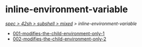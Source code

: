 # inline-environment-variable

*[spec > 42sh > subshell > mixed](..) > inline-environment-variable*

* [001-modifies-the-child-environment-only-1](./001-modifies-the-child-environment-only-1)
* [002-modifies-the-child-environment-only-2](./002-modifies-the-child-environment-only-2)
